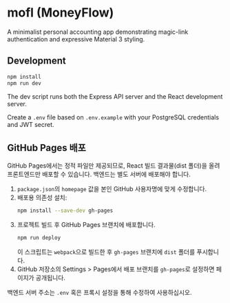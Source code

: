 # mofl (MoneyFlow)

A minimalist personal accounting app demonstrating magic-link authentication and expressive Material 3 styling.

## Development

```bash
npm install
npm run dev
```

The dev script runs both the Express API server and the React development server.

Create a `.env` file based on `.env.example` with your PostgreSQL credentials and JWT secret.

## GitHub Pages 배포

GitHub Pages에서는 정적 파일만 제공되므로, React 빌드 결과물(dist 폴더)을 올려 프론트엔드만 배포할 수 있습니다. 백엔드는 별도 서버에 배포해야 합니다.

1. `package.json`의 `homepage` 값을 본인 GitHub 사용자명에 맞게 수정합니다.
2. 배포용 의존성 설치:
   ```bash
   npm install --save-dev gh-pages
   ```
3. 프로젝트 빌드 후 GitHub Pages 브랜치에 배포합니다.
   ```bash
   npm run deploy
   ```
   이 스크립트는 `webpack`으로 빌드한 후 `gh-pages` 브랜치에 `dist` 폴더를 푸시합니다.
4. GitHub 저장소의 Settings > Pages에서 배포 브랜치를 `gh-pages`로 설정하면 페이지가 공개됩니다.

백엔드 서버 주소는 `.env` 혹은 프록시 설정을 통해 수정하여 사용하십시오.
